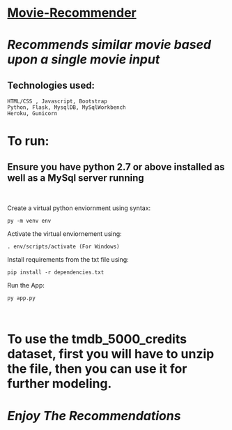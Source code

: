 # [Movie-Recommender](https://movi-recommender.herokuapp.com/)

# *Recommends similar movie based upon a single movie input*

## Technologies used:
```  
HTML/CSS , Javascript, Bootstrap  
Python, Flask, MysqlDB, MySqlWorkbench  
Heroku, Gunicorn 
```
# To run:
## Ensure you have python 2.7 or above installed as well as a MySql server running
<br>

Create a virtual python enviornment using syntax: 

    py -m venv env  
Activate the virtual enviornement using:  

    . env/scripts/activate (For Windows)  
 
Install requirements from the txt file using:   

    pip install -r dependencies.txt

Run the App:

    py app.py
<br>

# To use the tmdb_5000_credits dataset, first you will have to unzip the file, then you can use it for further modeling.

# *Enjoy The Recommendations* 
